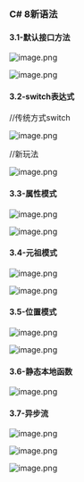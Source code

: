 ### C# 8新语法

#### 3.1-默认接口方法

![image.png](https://cdn.nlark.com/yuque/0/2020/png/1183442/1609135755405-de516a8d-ead8-411c-ac32-7f8c70bf614d.png)

![image.png](https://cdn.nlark.com/yuque/0/2020/png/1183442/1609135732901-ee299a6d-cf48-4d80-aaad-43cda7ebf963.png)



#### 3.2-switch表达式

//传统方式switch

![image.png](https://cdn.nlark.com/yuque/0/2020/png/1183442/1609135907008-5c2567a7-f662-45a4-9390-8e4ab24ed296.png)

//新玩法

![image.png](https://cdn.nlark.com/yuque/0/2020/png/1183442/1609136042661-43822d5b-9353-4935-aca1-1b048dbbdb93.png)



#### 3.3-属性模式

![image.png](https://cdn.nlark.com/yuque/0/2020/png/1183442/1609136154208-8f944c20-2b0a-4803-ac67-66821a5f710d.png)

![image.png](https://cdn.nlark.com/yuque/0/2020/png/1183442/1609136225881-283ff013-7275-4ccd-9180-b1c4cef14f5f.png)



#### 3.4-元祖模式

![image.png](https://cdn.nlark.com/yuque/0/2020/png/1183442/1609136303153-0d76b3b8-5470-4935-8f80-5280d6c54f11.png)

![image.png](https://cdn.nlark.com/yuque/0/2020/png/1183442/1609136290412-ec4241b2-3e4e-4fff-a678-679f8804662e.png)



#### 3.5-位置模式

![image.png](https://cdn.nlark.com/yuque/0/2020/png/1183442/1609136377461-d7c2db1e-796c-47f6-a59f-f118c9bdd38f.png)

![image.png](https://cdn.nlark.com/yuque/0/2020/png/1183442/1609136389803-6ca2f0fd-a893-4a5f-82eb-411240e3631a.png)



#### 3.6-静态本地函数

![image.png](https://cdn.nlark.com/yuque/0/2020/png/1183442/1609136543971-37510310-cd1c-480f-886a-e70d663e7098.png)



#### 3.7-异步流

![image.png](https://cdn.nlark.com/yuque/0/2020/png/1183442/1609136666817-4277994e-4732-4890-b8d6-eab58fb6319a.png)

![image.png](https://cdn.nlark.com/yuque/0/2020/png/1183442/1609136655077-2e4c5c39-4366-47bf-a0e4-7c281705e4b3.png)

![image.png](https://cdn.nlark.com/yuque/0/2020/png/1183442/1609136604463-83446c8d-0f03-42ed-91b1-a644ceb15052.png)